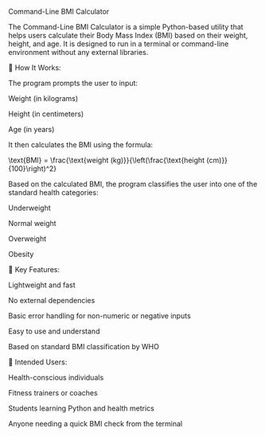  Command-Line BMI Calculator

The Command-Line BMI Calculator is a simple Python-based utility that helps users calculate their Body Mass Index (BMI) based on their weight, height, and age. It is designed to run in a terminal or command-line environment without any external libraries.

🔧 How It Works:

The program prompts the user to input:

Weight (in kilograms)

Height (in centimeters)

Age (in years)


It then calculates the BMI using the formula:


\text{BMI} = \frac{\text{weight (kg)}}{\left(\frac{\text{height (cm)}}{100}\right)^2}

Based on the calculated BMI, the program classifies the user into one of the standard health categories:

Underweight

Normal weight

Overweight

Obesity



📌 Key Features:

Lightweight and fast

No external dependencies

Basic error handling for non-numeric or negative inputs

Easy to use and understand

Based on standard BMI classification by WHO


👥 Intended Users:

Health-conscious individuals

Fitness trainers or coaches

Students learning Python and health metrics

Anyone needing a quick BMI check from the terminal










